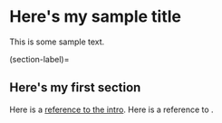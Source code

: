 # Here's my sample title

This is some sample text. 

(section-label)=
## Here's my first section

Here is a [reference to the intro](intro.md). Here is a reference to [](section-label).
